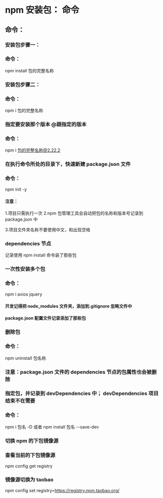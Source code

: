 # npm 安装包： 命令

## 命令：

### 安装包步骤一：

### 命令：

npm install 包的完整名称

### 安装包步骤二：

### 命令：

npm i 包的完整名称

### 指定要安装那个版本 @跟指定的版本

### 命令：

npm i 包的完整名称@2.22.2

### 在执行命令所处的目录下，快速新建 package.json 文件

### 命令：

npm init -y

#### 注意：

1.项目只需执行一次
2.npm 包管理工具会自动把包的名称和版本号记录到 package.json 中

3.项目文件夹名称不要使用中文，和出现空格

### dependencies 节点

记录使用 npm install 命令装了那些包

### 一次性安装多个包

### 命令：

npm i axios jquery

#### 开发记得把 node_modules 文件夹，添加到.gitignore 忽略文件中

#### package.json 配置文件记录添加了那些包

### 删除包

### 命令：

npm uninstall 包名称

### 注意：package.json 文件的 dependencies 节点的包属性也会被删除

### 指定包，并记录到 devDependencies 中； devDependencies 项目结束不在需要

### 命令：

npm i 包名 -D 或者 npm install 包名 --save-dev

### 切换 npm 的下包镜像源

### 查看当前的下包镜像源

npm config get registry

### 镜像源切换为 taobao

npm config set registry=https://registry.npm.taobao.org/

